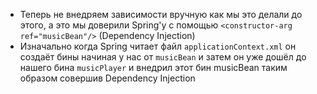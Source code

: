 * Теперь не внедряем зависимости вручную как мы это делали до этого, а это мы доверили Spring'у с помощью `<constructor-arg ref="musicBean"/>` (Dependency Injection)
* Изначально когда Spring читает файл `applicationContext.xml` он создаёт бины начиная у нас от `musicBean` и затем он уже дошёл до нашего бина `musicPlayer` и внедрил этот бин musicBean таким образом совершив Dependency Injection
